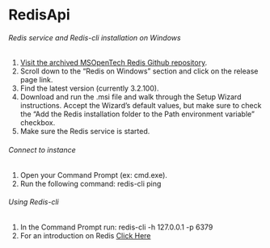 # RedisApi

###### Redis service and Redis-cli installation on Windows

1. [Visit the archived MSOpenTech Redis Github repository](https://github.com/MicrosoftArchive/redis/).
2. Scroll down to the “Redis on Windows” section and click on the release page link.
3. Find the latest version (currently 3.2.100).
4. Download and run the .msi file and walk through the Setup Wizard instructions. Accept the Wizard’s default values, but make sure to check the “Add the Redis installation folder to the Path environment variable” checkbox.
5. Make sure the Redis service is started.

###### Connect to instance

1. Open your Command Prompt (ex: cmd.exe).
2. Run the following command: redis-cli ping

###### Using Redis-cli

1. In the Command Prompt run: redis-cli -h 127.0.0.1 -p 6379
2. For an introduction on Redis [Click Here](https://redis.io/topics/data-types-intro)
